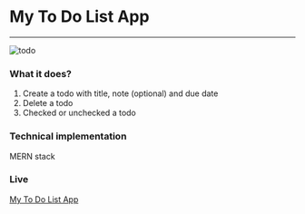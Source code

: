 # My To Do List App
---

![todo](https://user-images.githubusercontent.com/50218616/182331573-191b1636-398a-4ce1-99f1-017821a17d30.png)

### What it does?
1. Create a todo with title, note (optional) and due date
2. Delete a todo
3. Checked or unchecked a todo

### Technical implementation
MERN stack 

### Live
[My To Do List App](https://todoapp-tracker.netlify.app/)
